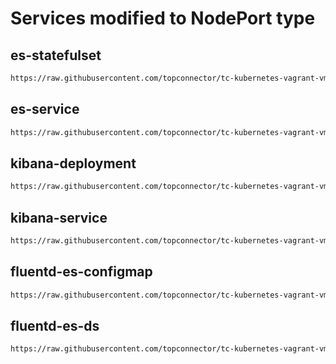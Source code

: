 # Services modified to NodePort type

## es-statefulset

```bash
https://raw.githubusercontent.com/topconnector/tc-kubernetes-vagrant-vmware-centos-macos/master/fluentd-elasticsearch/es-statefulset.yaml
```

## es-service

```bash
https://raw.githubusercontent.com/topconnector/tc-kubernetes-vagrant-vmware-centos-macos/master/fluentd-elasticsearch/es-service.yaml
```

## kibana-deployment

```bash
https://raw.githubusercontent.com/topconnector/tc-kubernetes-vagrant-vmware-centos-macos/master/fluentd-elasticsearch/kibana-deployment.yaml
```

## kibana-service

```bash
https://raw.githubusercontent.com/topconnector/tc-kubernetes-vagrant-vmware-centos-macos/master/fluentd-elasticsearch/kibana-service.yaml
```

## fluentd-es-configmap

```bash
https://raw.githubusercontent.com/topconnector/tc-kubernetes-vagrant-vmware-centos-macos/master/fluentd-elasticsearch/fluentd-es-configmap.yaml
```

## fluentd-es-ds

```bash
https://raw.githubusercontent.com/topconnector/tc-kubernetes-vagrant-vmware-centos-macos/master/fluentd-elasticsearch/fluentd-es-ds.yaml
```

